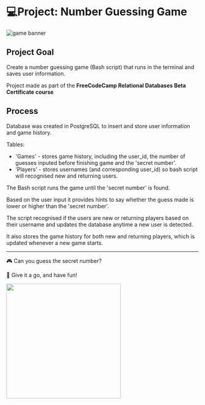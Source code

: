 # 💻Project: Number Guessing Game

![game banner](https://user-images.githubusercontent.com/88495091/209221495-6b6ab06d-ad32-4d39-8ccc-7cadc38771fd.png)


## Project Goal
Create a number guessing game (Bash script) that runs in the terminal and saves user information.

Project made as part of the <b> FreeCodeCamp Relational Databases Beta Certificate course </b>

## Process

Database was created in PostgreSQL to insert and store user information and game history.

Tables:
- 'Games' - stores game history, including the user_id, the number of guesses inputed before finishing game and the 'secret number'.
- 'Players' - stores usernames (and corresponding user_id) so bash script will recognised new and returning users.

The Bash script runs the game until the 'secret number' is found.

Based on the user input it provides hints to say whether the guess made is lower or higher than the 'secret number'.

The script recognised if the users are new or returning players based on their username and updates the database anytime a new user is detected.

It also stores the game history for both new and returning players, which is updated whenever a new game starts.

--- 
🎮 Can you guess the secret number?

🥳 Give it a go, and have fun!


<div id="img" align="left">
  <img src="https://media.giphy.com/media/3o6Zt7cqmjnCk6VJ0Q/giphy.gif" width="300"/>
  </div>
</div>
